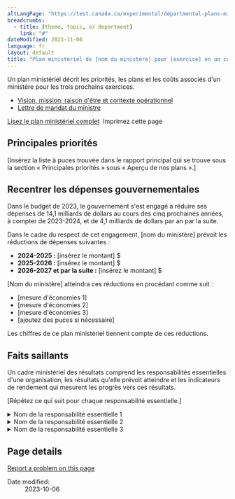 ```yaml
---  
altLangPage: "https://test.canada.ca/experimental/departmental-plans-ministeriels/dp-at-glance.html"
breadcrumbs:
  - title: [theme, topic, or department]
    link: "#"
dateModified: 2023-11-06
language: fr
layout: default
title: "Plan ministériel de [nom du ministère] pour [exercice] en un coup d'œil"
---
```

<link rel="stylesheet" type="text/css" href="departmental-plans-ministeriels/css/theme.min.css" />
<div class="mwsgeneric-base-html parbase section">
  <p>Un plan ministériel décrit les priorités, les plans et les coûts associés d'un ministère pour les trois prochains exercices. </p>
<ul>
    <li><a href="#">Vision, mission, raison d'être et contexte opérationnel</a></li>
    <li><a href="#">Lettre de mandat du ministre</a></li>
  </ul> 

 
  <div class="clearfix"></div>
  <section class="mrgn-tp-lg">
    <p><a href="https://test.canada.ca/experimental/departmental-plans-ministeriels/dp-full-page-fr.html" class="btn btn-primary btn-lg">Lisez le plan ministériel complet</a> <span class="wb-toggle" data-toggle="{&quot;selector&quot;: &quot;main summary&quot;, &quot;print&quot;: &quot;on&quot;}"></span> <a onclick="window.print()" class="btn btn-default btn-lg"><span class="glyphicon glyphicon-print" aria-hidden="true"></span>&nbsp;Imprimez cette page</a> </p>
  </section>
  <section>
    <h2>Principales priorités</h2>
    <p>[Insérez la liste à puces trouvée dans le rapport principal qui se trouve sous la section « Principales priorités » sous « Aperçu de nos plans ».] </p>
</section>
  <section>
    <h2>Recentrer les dépenses gouvernementales</h2>
    <p>Dans le budget de 2023, le gouvernement s'est engagé à réduire ses dépenses de 14,1 milliards de dollars au cours des cinq prochaines années, à compter de 2023-2024, et de 4,1 milliards de dollars par an par la suite. </p>
    <p>Dans le cadre du respect de cet engagement,  [nom du ministère] prévoit les  réductions de dépenses suivantes&nbsp;: </p>
    <ul>
      <li><strong>2024-2025&nbsp;:</strong> [insérez le montant]&nbsp;$</li>
      <li><strong>2025-2026&nbsp;:</strong> [insérez le montant]&nbsp;$</li>
      <li><strong>2026-2027 et par la  suite&nbsp;:</strong> [insérez le montant]&nbsp;$</li>
    </ul>
    <p>[Nom du ministère] atteindra ces réductions en procédant comme suit&nbsp;: </p>
    <ul>
      <li>[mesure d'économies&nbsp;1] </li>
      <li>[mesure d'économies&nbsp;2] </li>
      <li>[mesure d'économies&nbsp;3] </li>
      <li>[ajoutez des puces si nécessaire] </li>
    </ul>
    <p>Les chiffres de ce plan ministériel  tiennent compte de ces réductions. </p>
  </section>
  <section>
    <h2>Faits saillants </h2>
    <p>Un cadre  ministériel des résultats comprend les responsabilités essentielles d'une organisation, les  résultats qu'elle  prévoit atteindre et les indicateurs de rendement qui mesurent les progrès  vers ces résultats.</p>
    <p>[Répétez ce qui suit pour chaque  responsabilité essentielle.]</p>
<section>
      <details class="brdr-tp brdr-rght brdr-bttm brdr-lft">
        <summary class="wb-toggle" data-toggle='{"print":"on"}'>Nom de la responsabilité essentielle 1</summary>
        <section>
          <h4>Résultats ministériels :</h4>
          <p>[Insérez une liste à puces de tous les résultats ministériels pour la responsabilité essentielle, conformément au Cadre ministériel des résultats approuvé.]</p>
        </section>
        <section>
          <h4>Dépenses prévues :</h4>
          <p>[Insérez les dépenses prévues pour cette responsabilité essentielle pour 2024-2025.]</p>
        </section>
        <section>
          <h4>Ressources humaines prévues :</h4>
          <p>[Insérez le nombre d'équivalents à temps plein pour cette responsabilité essentielle pour 2024-2025.]</p>
          <p>[Insérez un résumé des plans de votre organisation pour la responsabilité essentielle. Ce résumé doit être autonome et bref. Les lecteurs peuvent lire les détails par sections de responsabilité essentielle pour plus de détails.]</p>
<p>De plus amples renseignements sur [<a href="#">nom de la responsabilité essentielle</a>] [hyperlien vers la section] peuvent être trouvés dans le plan ministériel complet.</p>
        </section>
      </details>
    </section>
    <section>
      <details class="brdr-tp brdr-rght brdr-bttm brdr-lft">
        <summary class="wb-toggle" data-toggle='{"print":"on"}'>Nom de la responsabilité essentielle 2</summary>
        <section>
          <h4>Résultats ministériels :</h4>
          <p>[Insérez une liste à puces de tous les résultats ministériels pour la responsabilité essentielle, conformément au Cadre ministériel des résultats approuvé.]</p>
        </section>
        <section>
          <h4>Dépenses prévues :</h4>
          <p>[Insérez les dépenses prévues pour cette responsabilité essentielle pour 2024-2025.]</p>
        </section>
        <section>
          <h4>Ressources humaines prévues :</h4>
          <p>[Insérez le nombre d'équivalents à temps plein pour cette responsabilité essentielle pour 2024-2025.]</p>
          <p>[Insérez un résumé des plans de votre organisation pour la responsabilité essentielle. Ce résumé doit être autonome et bref. Les lecteurs peuvent lire les détails par sections de responsabilité essentielle pour plus de détails.]</p>
<p>De plus amples renseignements sur [<a href="#">nom de la responsabilité essentielle</a>] [hyperlien vers la section] peuvent être trouvés dans le plan ministériel complet.</p>
        </section>
      </details>
    </section>
    <section>
      <details class="brdr-tp brdr-rght brdr-bttm brdr-lft">
        <summary class="wb-toggle" data-toggle='{"print":"on"}'>Nom de la responsabilité essentielle 3</summary>
        <section>
          <h4>Résultats ministériels :</h4>
          <p>[Insérez une liste à puces de tous les résultats ministériels pour la responsabilité essentielle, conformément au Cadre ministériel des résultats approuvé.]</p>
        </section>
        <section>
          <h4>Dépenses prévues :</h4>
          <p>[Insérez les dépenses prévues pour cette responsabilité essentielle pour 2024-2025.]</p>
        </section>
        <section>
          <h4>Ressources humaines prévues :</h4>
          <p>[Insérez le nombre d'équivalents à temps plein pour cette responsabilité essentielle pour 2024-2025.]</p>
          <p>[Insérez un résumé des plans de votre organisation pour la responsabilité essentielle. Ce résumé doit être autonome et bref. Les lecteurs peuvent lire les détails par sections de responsabilité essentielle pour plus de détails.]</p>
<p>De plus amples renseignements sur [<a href="#">nom de la responsabilité essentielle</a>] [hyperlien vers la section] peuvent être trouvés dans le plan ministériel complet.</p>
        </section>
      </details>
    </section>
  </section>
</div>
<section class="pagedetails">
  <h2 class="wb-inv">Page details</h2>
  <div class="row">
    <div class="col-sm-8 col-md-9 col-lg-9">
      <div data-ajax-replace="/content/canadasite/en/reportaproblem/feedbacktool/jcr:content/par/mwsgeneric_base_html.html">
        <div class="row row-no-gutters">
          <div class="col-sm-9 col-md-6 col-lg-5"> <a class="btn btn-default btn-block" href="https://www.canada.ca/en/report-problem.html">Report a problem on this page</a> </div>
        </div>
      </div>
    </div>
    <div class="wb-share col-sm-4 col-md-3" data-wb-share='{&#34;lnkClass&#34;: &#34;btn btn-default btn-block&#34;}'></div>
    <div class="col-xs-12">
      <dl id="wb-dtmd">
        <dt>Date modified:</dt>
        <dd>
          <time property="dateModified">2023-10-06</time>
        </dd>
      </dl>
    </div>
  </div>
</section>
